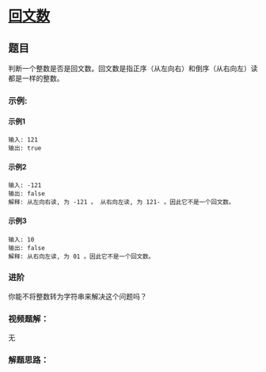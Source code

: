 # [回文数](https://leetcode-cn.com/problems/palindrome-number/)
## 题目	

判断一个整数是否是回文数。回文数是指正序（从左向右）和倒序（从右向左）读都是一样的整数。

### 示例:
#### 示例1

	输入: 121
    输出: true
#### 示例2

	输入: -121
    输出: false
    解释: 从左向右读, 为 -121 。 从右向左读, 为 121- 。因此它不是一个回文数。
#### 示例3

	输入: 10
    输出: false
    解释: 从右向左读, 为 01 。因此它不是一个回文数。

### 进阶
你能不将整数转为字符串来解决这个问题吗？

### 视频题解：

无


### 解题思路：

